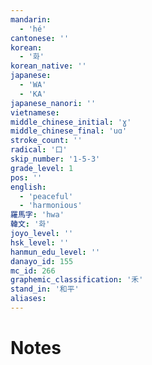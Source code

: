 ```yaml
---
mandarin:
  - 'hé'
cantonese: ''
korean:
  - '화'
korean_native: ''
japanese:
  - 'WA'
  - 'KA'
japanese_nanori: ''
vietnamese:
middle_chinese_initial: 'ɣ'
middle_chinese_final: 'uɑ'
stroke_count: ''
radical: '口'
skip_number: '1-5-3'
grade_level: 1
pos: ''
english:
  - 'peaceful'
  - 'harmonious'
羅馬字: 'hwa'
韓文: '화'
joyo_level: ''
hsk_level: ''
hanmun_edu_level: ''
danayo_id: 155
mc_id: 266
graphemic_classification: '禾'
stand_in: '和平'
aliases:
---
```


# Notes

